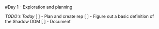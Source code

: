 #Day 1 - Exploration and planning

*TODO's Today* 
[ ] - Plan and create rep
[ ] - Figure out a basic definition of the Shadow DOM
[ ] - Document